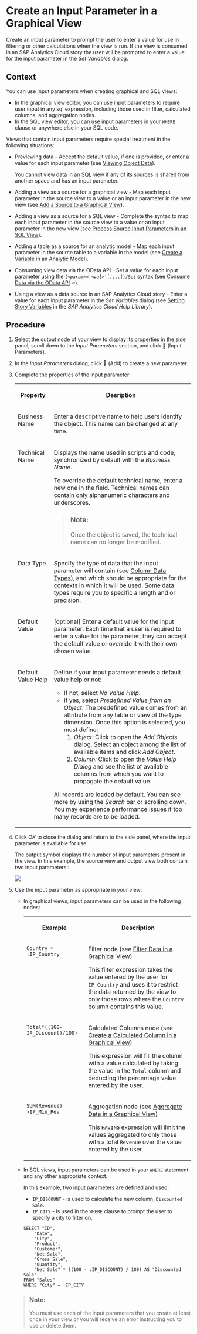 <!-- loio53fa99ad58c04a1ba3bb87288756dabc -->

<link rel="stylesheet" type="text/css" href="css/sap-icons.css"/>

# Create an Input Parameter in a Graphical View

Create an input parameter to prompt the user to enter a value for use in filtering or other calculations when the view is run. If the view is consumed in an SAP Analytics Cloud story the user will be prompted to enter a value for the input parameter in the *Set Variables* dialog. 



## Context

You can use input parameters when creating graphical and SQL views:

-   In the graphical view editor, you can use input parameters to require user input in any sql expression, including those used in filter, calculated columns, and aggregation nodes.
-   In the SQL view editor, you can use input parameters in your `WHERE` clause or anywhere else in your SQL code.

Views that contain input parameters require special treatment in the following situations:

-   Previewing data - Accept the default value, if one is provided, or enter a value for each input parameter \(see [Viewing Object Data](viewing-object-data-b338e4a.md)\).

    You cannot view data in an SQL view if any of its sources is shared from another space and has an input parameter.

-   Adding a view as a source for a graphical view - Map each input parameter in the source view to a value or an input parameter in the new view \(see [Add a Source to a Graphical View](add-a-source-to-a-graphical-view-1eee180.md)\).
-   Adding a view as a source for a SQL view - Complete the syntax to map each input parameter in the source view to a value or an input parameter in the new view \(see [Process Source Input Parameters in an SQL View](process-source-input-parameters-in-an-sql-view-58d8763.md)\).
-   Adding a table as a source for an analytic model - Map each input parameter in the source table to a variable in the model \(see [Create a Variable in an Analytic Model](Modeling-Data-in-the-Data-Builder/create-a-variable-in-an-analytic-model-cdd8fa0.md)\).
-   Consuming view data via the OData API - Set a value for each input parameter using the <code>(<i class="varname">&lt;param&gt;</i>='<i class="varname">&lt;val&gt;</i>'[,...])/Set</code> syntax \(see [Consume Data via the OData API](https://help.sap.com/viewer/43509d67b8b84e66a30851e832f66911/cloud/en-US/7a453609c8694b029493e7d87e0de60a.html "You can connect to the OData API and consume data exposed as views or analytic models in SAP Analytics Cloud and other clients, tools, and apps that are capable of accessing an OData service and authenticating via an OAuth client.") :arrow_upper_right:\).
-   Using a view as a data source in an SAP Analytics Cloud story - Enter a value for each input parameter in the *Set Variables* dialog \(see [Setting Story Variables](https://help.sap.com/viewer/00f68c2e08b941f081002fd3691d86a7/release/en-US/305dcf7053634875a408a9d9832c8b8f.html) in the *SAP Analytics Cloud Help Library*\).



## Procedure

1.  Select the output node of your view to display its properties in the side panel, scroll down to the *Input Parameters* section, and click <span class="FPA-icons-V3"></span> \(Input Parameters\).

2.  In the *Input Parameters* dialog, click <span class="FPA-icons-V3"></span> \(Add\) to create a new parameter. 

3.  Complete the properties of the input parameter:


    <table>
    <tr>
    <th valign="top">

    Property
    
    </th>
    <th valign="top">

    Desription
    
    </th>
    </tr>
    <tr>
    <td valign="top">
    
    Business Name
    
    </td>
    <td valign="top">
    
    Enter a descriptive name to help users identify the object. This name can be changed at any time. 
    
    </td>
    </tr>
    <tr>
    <td valign="top">
    
    Technical Name
    
    </td>
    <td valign="top">
    
    Displays the name used in scripts and code, synchronized by default with the *Business Name*.

    To override the default technical name, enter a new one in the field. Technical names can contain only alphanumeric characters and underscores.

    > ### Note:  
    > Once the object is saved, the technical name can no longer be modified.


    
    </td>
    </tr>
    <tr>
    <td valign="top">
    
    Data Type
    
    </td>
    <td valign="top">
    
    Specify the type of data that the input parameter will contain \(see [Column Data Types](Acquiring-and-Preparing-Data-in-the-Data-Builder/column-data-types-7b1dc6e.md)\), and which should be appropriate for the contexts in which it will be used. Some data types require you to specific a length and or precision.
    
    </td>
    </tr>
    <tr>
    <td valign="top">
    
    Default Value
    
    </td>
    <td valign="top">
    
    \[optional\] Enter a default value for the input parameter. Each time that a user is required to enter a value for the parameter, they can accept the default value or override it with their own chosen value.
    
    </td>
    </tr>
    <tr>
    <td valign="top">
    
    Default Value Help
    
    </td>
    <td valign="top">
    
    Define if your input parameter needs a default value help or not:

    -   If not, select *No Value Help*.
    -   If yes, select *Predefined Value from an Object*. The predefined value comes from an attribute from any table or view of the type dimension. Once this option is selected, you must define:
        1.  *Object:* Click to open the *Add Objects* dialog. Select an object among the list of available items and click *Add Object*.
        2.  *Column:* Click to open the *Value Help Dialog* and see the list of available columns from which you want to propagate the default value.


    All records are loaded by default. You can see more by using the *Search* bar or scrolling down. You may experience performance issues if too many records are to be loaded.
    
    </td>
    </tr>
    </table>
    
4.  Click *OK* to close the dialog and return to the side panel, where the input parameter is available for use.

    The output symbol displays the number of input parameters present in the view. In this example, the source view and output view both contain two input parameters::

    ![](images/Input_Parameters_Source_Symbol_d4621d9.png)

5.  Use the input parameter as appropriate in your view:

    -   In graphical views, input parameters can be used in the following nodes:


        <table>
        <tr>
        <th valign="top">

        Example
        
        </th>
        <th valign="top">

        Description
        
        </th>
        </tr>
        <tr>
        <td valign="top">
        
        `Country = :IP_Country`
        
        </td>
        <td valign="top">
        
        Filter node \(see [Filter Data in a Graphical View](filter-data-in-a-graphical-view-6f6fa18.md)\)

        This filter expression takes the value entered by the user for `IP_Country` and uses it to restrict the data returned by the view to only those rows where the `Country` column contains this value.
        
        </td>
        </tr>
        <tr>
        <td valign="top">
        
        `Total*((100-IP_Discount)/100)`
        
        </td>
        <td valign="top">
        
        Calculated Columns node \(see [Create a Calculated Column in a Graphical View](create-a-calculated-column-in-a-graphical-view-3897f48.md)\)

        This expression will fill the column with a value calculated by taking the value in the `Total` column and deducting the percentage value entered by the user.
        
        </td>
        </tr>
        <tr>
        <td valign="top">
        
        `SUM(Revenue) >IP_Min_Rev`
        
        </td>
        <td valign="top">
        
        Aggregation node \(see [Aggregate Data in a Graphical View](aggregate-data-in-a-graphical-view-7733250.md)\)

        This `HAVING` expression will limit the values aggregated to only those with a total `Revenue` over the value entered by the user.
        
        </td>
        </tr>
        </table>
        
    -   In SQL views, input parameters can be used in your `WHERE` statement and any other appropriate context.

        In this example, two input parameters are defined and used:

        -   `IP_DISCOUNT` - is used to calculate the new column, `Discounted Sale`.
        -   `IP_CITY` - is used in the `WHERE` clause to prompt the user to specify a city to filter on.

        ```
        SELECT "ID",
        	"Date",
        	"City",
        	"Product",
        	"Customer",
        	"Net Sale",
        	"Gross Sale",
        	"Quantity",
        	"Net Sale" * ((100 - :IP_DISCOUNT) / 100) AS "Discounted Sale"
        FROM "Sales"
        WHERE "City" = :IP_CITY
        ```


    > ### Note:  
    > You must use each of the input parameters that you create at least once in your view or you will receive an error instructing you to use or delete them.


